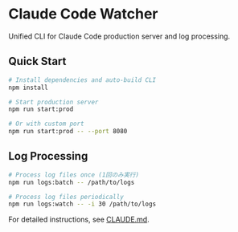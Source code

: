 # Claude Code Watcher

Unified CLI for Claude Code production server and log processing.

## Quick Start

```bash
# Install dependencies and auto-build CLI
npm install

# Start production server
npm run start:prod

# Or with custom port
npm run start:prod -- --port 8080
```

## Log Processing

```bash
# Process log files once (1回のみ実行)
npm run logs:batch -- /path/to/logs

# Process log files periodically
npm run logs:watch -- -i 30 /path/to/logs
```

For detailed instructions, see [CLAUDE.md](./CLAUDE.md).
